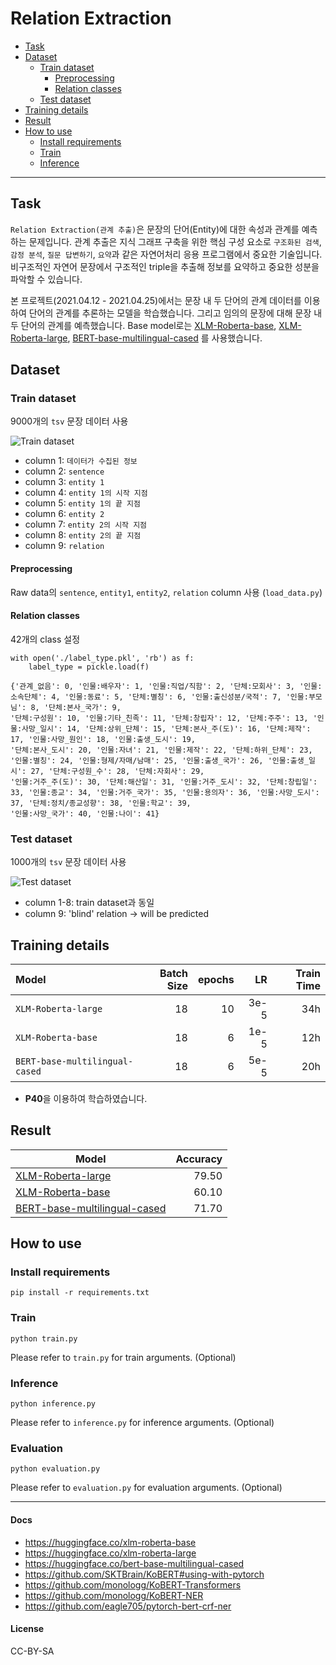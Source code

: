 # Relation Extraction

- [Task](#Task)
- [Dataset](#dataset)
  - [Train dataset](#train-dataset)
    - [Preprocessing](#preprocessing)
    - [Relation classes](#relation-classes)
  - [Test dataset](#test-dataset)
- [Training details](#training-details)
- [Result](#result)
- [How to use](#how-to-use)
  - [Install requirements](#install-requirements)
  - [Train](#train)
  - [Inference](#inference)

---

## Task
`Relation Extraction(관계 추출)`은 문장의 단어(Entity)에 대한 속성과 관계를 예측하는 문제입니다. 관계 추출은 지식 그래프 구축을 위한 핵심 구성 요소로 `구조화된 검색`, `감정 분석`, `질문 답변하기`, `요약`과 같은 자연어처리 응용 프로그램에서 중요한 기술입니다. 비구조적인 자연어 문장에서 구조적인 triple을 추출해 정보를 요약하고 중요한 성분을 파악할 수 있습니다.

본 프로젝트(2021.04.12 - 2021.04.25)에서는 문장 내 두 단어의 관계 데이터를 이용하여 단어의 관계를 추론하는 모델을 학습했습니다. 그리고 임의의 문장에 대해 문장 내 두 단어의 관계를 예측했습니다. Base model로는 [XLM-Roberta-base](https://huggingface.co/xlm-roberta-base), [XLM-Roberta-large](https://huggingface.co/xlm-roberta-large), [BERT-base-multilingual-cased](https://huggingface.co/bert-base-multilingual-cased) 를 사용했습니다.

## Dataset
### Train dataset
9000개의 `tsv` 문장 데이터 사용

![Train dataset](https://user-images.githubusercontent.com/77161691/115668486-1fd41200-a382-11eb-950e-ad1d1340f769.png)

* column 1: `데이터가 수집된 정보`
* column 2: `sentence`
* column 3: `entity 1`
* column 4: `entity 1의 시작 지점`
* column 5: `entity 1의 끝 지점`
* column 6: `entity 2`
* column 7: `entity 2의 시작 지점`
* column 8: `entity 2의 끝 지점`
* column 9: `relation`

#### Preprocessing
Raw data의 `sentence`, `entity1`, `entity2`, `relation` column 사용 (`load_data.py`)

#### Relation classes
42개의 class 설정
```
with open('./label_type.pkl', 'rb') as f:
    label_type = pickle.load(f)

{'관계_없음': 0, '인물:배우자': 1, '인물:직업/직함': 2, '단체:모회사': 3, '인물:소속단체': 4, '인물:동료': 5, '단체:별칭': 6, '인물:출신성분/국적': 7, '인물:부모님': 8, '단체:본사_국가': 9,
'단체:구성원': 10, '인물:기타_친족': 11, '단체:창립자': 12, '단체:주주': 13, '인물:사망_일시': 14, '단체:상위_단체': 15, '단체:본사_주(도)': 16, '단체:제작': 17, '인물:사망_원인': 18, '인물:출생_도시': 19,
'단체:본사_도시': 20, '인물:자녀': 21, '인물:제작': 22, '단체:하위_단체': 23, '인물:별칭': 24, '인물:형제/자매/남매': 25, '인물:출생_국가': 26, '인물:출생_일시': 27, '단체:구성원_수': 28, '단체:자회사': 29,
'인물:거주_주(도)': 30, '단체:해산일': 31, '인물:거주_도시': 32, '단체:창립일': 33, '인물:종교': 34, '인물:거주_국가': 35, '인물:용의자': 36, '인물:사망_도시': 37, '단체:정치/종교성향': 38, '인물:학교': 39,
'인물:사망_국가': 40, '인물:나이': 41} 
```

### Test dataset
1000개의 `tsv` 문장 데이터 사용

![Test dataset](https://user-images.githubusercontent.com/77161691/115676003-1f3f7980-a38a-11eb-9f3d-23b772b19fd2.png)

* column 1-8: train dataset과 동일
* column 9: 'blind' relation -> will be predicted

## Training details
| Model | Batch Size | epochs | LR | Train Time |
| :--- | ---: | ---: | ---: | ---: |
| `XLM-Roberta-large` | 18 | 10 | 3e-5 | 34h |
| `XLM-Roberta-base` | 18 | 6 | 1e-5 | 12h |
| `BERT-base-multilingual-cased`| 18 | 6 | 5e-5 | 20h |

- **P40**을 이용하여 학습하였습니다.

## Result
| Model | Accuracy |             
| --- | ---: |
| [XLM-Roberta-large](https://huggingface.co/xlm-roberta-large) | 79.50 |
| [XLM-Roberta-base](https://huggingface.co/xlm-roberta-base) | 60.10 |
| [BERT-base-multilingual-cased](https://huggingface.co/bert-base-multilingual-cased)| 71.70 |

## How to use
### Install requirements
```
pip install -r requirements.txt
```

### Train
```
python train.py
```
Please refer to `train.py` for train arguments. (Optional)

### Inference
```
python inference.py
```
Please refer to `inference.py` for inference arguments. (Optional)

### Evaluation
```
python evaluation.py
```
Please refer to `evaluation.py` for evaluation arguments. (Optional)

---
#### Docs
- https://huggingface.co/xlm-roberta-base
- https://huggingface.co/xlm-roberta-large
- https://huggingface.co/bert-base-multilingual-cased
- https://github.com/SKTBrain/KoBERT#using-with-pytorch
- https://github.com/monologg/KoBERT-Transformers
- https://github.com/monologg/KoBERT-NER
- https://github.com/eagle705/pytorch-bert-crf-ner

#### License
CC-BY-SA
